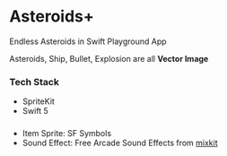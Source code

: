 # Asteroids+
Endless Asteroids in Swift Playground App

Asteroids, Ship, Bullet, Explosion are all **Vector Image**


### Tech Stack
- SpriteKit
- Swift 5

### 
- Item Sprite: SF Symbols
- Sound Effect: Free Arcade Sound Effects from [mixkit](https://mixkit.co/free-sound-effects/arcade/)
